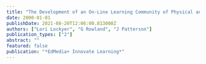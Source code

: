 ```yaml
---
title: "The Development of an On-Line Learning Community of Physical and Health Education Professionals."
date: 2000-01-01
publishDate: 2021-08-20T12:06:00.813008Z
authors: ["Lori Lockyer", "G Rowland", "J Patterson"]
publication_types: ["2"]
abstract: ""
featured: false
publication: "*EdMedia+ Innovate Learning*"
---
```


